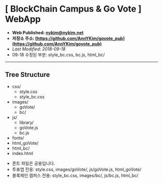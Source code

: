 # [ BlockChain Campus & Go Vote ] WebApp

- **Web Published: nykim@nykim.net**
- **저장소 주소: [https://github.com/AnnYKim/govote_pub](https://github.com/AnnYKim/govote_pub)**
- _Last Modified: 2018-09-18_
- 09-18 수정된 부분: style_bc.css, bc.js, html_bc/

---

## Tree Structure

- css/
  - style.css
  - style_bc.css
- images/
  - goVote/
  - bc/
- js/
  - library/
  - goVote.js
  - bc.js
- fonts/
- html_goVote/
- html_bc/
- index.html

* 폰트 파일은 공용입니다.
* 투표앱 전용: style.css, images/goVote/, js/goVote.js, html_goVote/
* 블록체인 캠퍼스 전용: style_bc.css, images/bc/, js/bc.js, html_bc/
